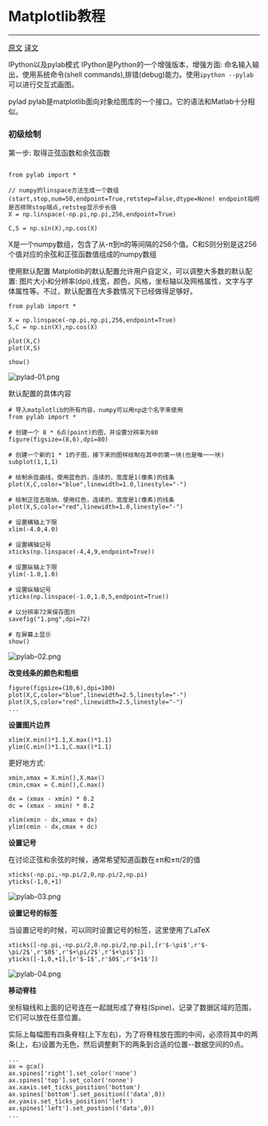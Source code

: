 # Matplotlib教程

------

[原文](http://www.loria.fr/~rougier/teaching/matplotlib/)
[译文](https://liam0205.me/2014/09/11/matplotlib-tutorial-zh-cn/)


IPython以及pylab模式
IPython是Python的一个增强版本，增强方面: 命名输入输出，使用系统命令(shell commands),排错(debug)能力。使用`ipython --pylab`可以进行交互式画图。

pylad
pylab是matplotlib面向对象绘图库的一个接口。它的语法和Matlab十分相似。


### 初级绘制

第一步: 取得正弦函数和余弦函数

```

from pylab import *

// numpy的linspace方法生成一个数组(start,stop,num=50,endpoint=True,retstep=False,dtype=None) endpoint指明是否排除stop端点,retstep显示步长值
X = np.linspace(-np.pi,np.pi,256,endpoint=True)

C,S = np.sin(X),np.cos(X)
```

X是一个numpy数组，包含了从-π到π的等间隔的256个值。C和S则分别是这256个值对应的余弦和正弦函数值组成的numpy数组


使用默认配置
Matplotlib的默认配置允许用户自定义，可以调整大多数的默认配置: 图片大小和分辨率(dpi),线宽，颜色，风格，坐标轴以及网格属性，文字与字体属性等。不过，默认配置在大多数情况下已经做得足够好。

```
from pylab import *

X = np.linspace(-np.pi,np.pi,256,endpoint=True)
S,C = np.sin(X),np.cos(X)

plot(X,C)
plot(X,S)

show()
```

![pylad-01.png](https://aaron-13.github.io/images/pylad-01.png)


默认配置的具体内容

```
# 导入matplotlib的所有内容，numpy可以用np这个名字来使用
from pylab import *

# 创建一个 8 * 6点(point)的图，并设置分辨率为80
figure(figsize=(8,6),dpi=80)

# 创建一个新的1 * 1的子图，接下来的图样绘制在其中的第一块(也是唯一一块)
subplot(1,1,1)

# 绘制余弦曲线，使用蓝色的，连续的，宽度是1(像素)的线条
plot(X,C,color="blue",linewidth=1.0,linestyle="-")

# 绘制正弦去吸纳，使用红色，连续的，宽度是1(像素)的线条
plot(X,S,color="red",linewidth=1.0,linestyle="-")

# 设置横轴上下限
xlim(-4.0,4.0)

# 设置横轴记号
xticks(np.linspace(-4,4,9,endpoint=True))

# 设置纵轴上下限
ylim(-1.0,1.0)

# 设置纵轴记号
yticks(np.linspace(-1.0,1.0,5,endpoint=True))

# 以分辨率72来保存图片
savefig("1.png",dpi=72)

# 在屏幕上显示
show()
```

![pylab-02.png](https://aaron-13.github.io/images/pylab-02.png)



**改变线条的颜色和粗细**

```
figure(figsize=(10,6),dpi=100)
plot(X,C,color="blue",linewidth=2.5,linestyle="-")
plot(X,S,color="red",linewidth=2.5,linestyle="-")
...
```


**设置图片边界**

```
xlim(X.min()*1.1,X.max()*1.1)
ylim(C.min()*1.1,C.max()*1.1)
```

更好地方式:

```
xmin,xmax = X.min(),X.max()
cmin,cmax = C.min(),C.max()

dx = (xmax - xmin) * 0.2
dc = (xmax - xmin) * 0.2

xlim(xmin - dx,xmax + dx)
ylim(cmin - dx,cmax + dc)
```


**设置记号**

在讨论正弦和余弦的时候，通常希望知道函数在±π和±π/2的值

```
xticks(-np.pi,-np.pi/2,0,np.pi/2,np.pi)
yticks(-1,0,+1)
```

![pylab-03.png](https://aaron-13.github.io/images/pylab-03.png)


**设置记号的标签**

当设置记号的时候，可以同时设置记号的标签，这里使用了LaTeX

```
xticks([-np.pi,-np.pi/2,0.np.pi/2,np.pi],[r'$-\pi$',r'$-\pi/2$',r'$0$',r'$+\pi/2$',r'$+\pi$'])
yticks([-1,0,+1],[r'$-1$',r'$0$',r'$+1$'])
```
![pylab-04.png](https://aaron-13.github.io/images/pylab-04.png)


**移动脊柱**

坐标轴线和上面的记号连在一起就形成了脊柱(Spine)，记录了数据区域的范围，它们可以放在任意位置。

实际上每幅图有四条脊柱(上下左右)，为了将脊柱放在图的中间，必须将其中的两条(上，右)设置为无色，然后调整剩下的两条到合适的位置--数据空间的0点。

```
...
ax = gca()
ax.spines['right'].set_color('none')
ax.spines['top'].set_color('nonne')
ax.xaxis.set_ticks_position('bottom')
ax.spines['bottom'].set_position(('data',0))
ax.yaxis.set_ticks_position('left')
ax.spines['left'].set_postion(('data',0))
...
```

